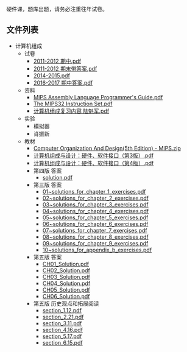 硬件课，题库出题，请务必注重往年试卷。


## 文件列表

- 计算机组成
    - 试卷
        - [2011-2012 期中.pdf](https://github.com/QSCTech/zju-icicles/raw/master/%E8%AE%A1%E7%AE%97%E6%9C%BA%E7%BB%84%E6%88%90/%E8%AF%95%E5%8D%B7/2011-2012%20%E6%9C%9F%E4%B8%AD.pdf)
        - [2011-2012 期末带答案.pdf](https://github.com/QSCTech/zju-icicles/raw/master/%E8%AE%A1%E7%AE%97%E6%9C%BA%E7%BB%84%E6%88%90/%E8%AF%95%E5%8D%B7/2011-2012%20%E6%9C%9F%E6%9C%AB%E5%B8%A6%E7%AD%94%E6%A1%88.pdf)
        - [2014-2015.pdf](https://github.com/QSCTech/zju-icicles/raw/master/%E8%AE%A1%E7%AE%97%E6%9C%BA%E7%BB%84%E6%88%90/%E8%AF%95%E5%8D%B7/2014-2015.pdf)
        - [2016-2017 期中答案.pdf](https://github.com/QSCTech/zju-icicles/raw/master/%E8%AE%A1%E7%AE%97%E6%9C%BA%E7%BB%84%E6%88%90/%E8%AF%95%E5%8D%B7/2016-2017%20%E6%9C%9F%E4%B8%AD%E7%AD%94%E6%A1%88.pdf)
    - 资料
        - [MIPS Assembly Language Programmer's Guide.pdf](https://github.com/QSCTech/zju-icicles/raw/master/%E8%AE%A1%E7%AE%97%E6%9C%BA%E7%BB%84%E6%88%90/%E8%B5%84%E6%96%99/MIPS%20Assembly%20Language%20Programmer%27s%20Guide.pdf)
        - [The MIPS32 Instruction Set.pdf](https://github.com/QSCTech/zju-icicles/raw/master/%E8%AE%A1%E7%AE%97%E6%9C%BA%E7%BB%84%E6%88%90/%E8%B5%84%E6%96%99/The%20MIPS32%20Instruction%20Set.pdf)
        - [计算机组成复习内容 陆魁军.pdf](https://github.com/QSCTech/zju-icicles/raw/master/%E8%AE%A1%E7%AE%97%E6%9C%BA%E7%BB%84%E6%88%90/%E8%B5%84%E6%96%99/%E8%AE%A1%E7%AE%97%E6%9C%BA%E7%BB%84%E6%88%90%E5%A4%8D%E4%B9%A0%E5%86%85%E5%AE%B9%20%E9%99%86%E9%AD%81%E5%86%9B.pdf)
    - 实验
        - 模拟器
        - 肖振新
    - 教材
        - [Computer Organization And Design(5th Edition) - MIPS.zip](https://github.com/QSCTech/zju-icicles/raw/master/%E8%AE%A1%E7%AE%97%E6%9C%BA%E7%BB%84%E6%88%90/%E6%95%99%E6%9D%90/Computer%20Organization%20And%20Design%285th%20Edition%29%20-%20MIPS.zip)
        - [计算机组成与设计：硬件、软件接口（第3版）.pdf](https://github.com/QSCTech/zju-icicles/raw/master/%E8%AE%A1%E7%AE%97%E6%9C%BA%E7%BB%84%E6%88%90/%E6%95%99%E6%9D%90/%E8%AE%A1%E7%AE%97%E6%9C%BA%E7%BB%84%E6%88%90%E4%B8%8E%E8%AE%BE%E8%AE%A1%EF%BC%9A%E7%A1%AC%E4%BB%B6%E3%80%81%E8%BD%AF%E4%BB%B6%E6%8E%A5%E5%8F%A3%EF%BC%88%E7%AC%AC3%E7%89%88%EF%BC%89.pdf)
        - [计算机组成与设计：硬件、软件接口（第4版）.pdf](https://github.com/QSCTech/zju-icicles/raw/master/%E8%AE%A1%E7%AE%97%E6%9C%BA%E7%BB%84%E6%88%90/%E6%95%99%E6%9D%90/%E8%AE%A1%E7%AE%97%E6%9C%BA%E7%BB%84%E6%88%90%E4%B8%8E%E8%AE%BE%E8%AE%A1%EF%BC%9A%E7%A1%AC%E4%BB%B6%E3%80%81%E8%BD%AF%E4%BB%B6%E6%8E%A5%E5%8F%A3%EF%BC%88%E7%AC%AC4%E7%89%88%EF%BC%89.pdf)
        - 第四版 答案
            - [solution.pdf](https://github.com/QSCTech/zju-icicles/raw/master/%E8%AE%A1%E7%AE%97%E6%9C%BA%E7%BB%84%E6%88%90/%E6%95%99%E6%9D%90/%E7%AC%AC%E5%9B%9B%E7%89%88%20%E7%AD%94%E6%A1%88/solution.pdf)
        - 第三版 答案
            - [01~solutions_for_chapter_1_exercises.pdf](https://github.com/QSCTech/zju-icicles/raw/master/%E8%AE%A1%E7%AE%97%E6%9C%BA%E7%BB%84%E6%88%90/%E6%95%99%E6%9D%90/%E7%AC%AC%E4%B8%89%E7%89%88%20%E7%AD%94%E6%A1%88/01~solutions_for_chapter_1_exercises.pdf)
            - [02~solutions_for_chapter_2_exercises.pdf](https://github.com/QSCTech/zju-icicles/raw/master/%E8%AE%A1%E7%AE%97%E6%9C%BA%E7%BB%84%E6%88%90/%E6%95%99%E6%9D%90/%E7%AC%AC%E4%B8%89%E7%89%88%20%E7%AD%94%E6%A1%88/02~solutions_for_chapter_2_exercises.pdf)
            - [03~solutions_for_chapter_3_exercises.pdf](https://github.com/QSCTech/zju-icicles/raw/master/%E8%AE%A1%E7%AE%97%E6%9C%BA%E7%BB%84%E6%88%90/%E6%95%99%E6%9D%90/%E7%AC%AC%E4%B8%89%E7%89%88%20%E7%AD%94%E6%A1%88/03~solutions_for_chapter_3_exercises.pdf)
            - [04~solutions_for_chapter_4_exercises.pdf](https://github.com/QSCTech/zju-icicles/raw/master/%E8%AE%A1%E7%AE%97%E6%9C%BA%E7%BB%84%E6%88%90/%E6%95%99%E6%9D%90/%E7%AC%AC%E4%B8%89%E7%89%88%20%E7%AD%94%E6%A1%88/04~solutions_for_chapter_4_exercises.pdf)
            - [05~solutions_for_chapter_5_exercises.pdf](https://github.com/QSCTech/zju-icicles/raw/master/%E8%AE%A1%E7%AE%97%E6%9C%BA%E7%BB%84%E6%88%90/%E6%95%99%E6%9D%90/%E7%AC%AC%E4%B8%89%E7%89%88%20%E7%AD%94%E6%A1%88/05~solutions_for_chapter_5_exercises.pdf)
            - [06~solutions_for_chapter_6_exercises.pdf](https://github.com/QSCTech/zju-icicles/raw/master/%E8%AE%A1%E7%AE%97%E6%9C%BA%E7%BB%84%E6%88%90/%E6%95%99%E6%9D%90/%E7%AC%AC%E4%B8%89%E7%89%88%20%E7%AD%94%E6%A1%88/06~solutions_for_chapter_6_exercises.pdf)
            - [07~solutions_for_chapter_7_exercises.pdf](https://github.com/QSCTech/zju-icicles/raw/master/%E8%AE%A1%E7%AE%97%E6%9C%BA%E7%BB%84%E6%88%90/%E6%95%99%E6%9D%90/%E7%AC%AC%E4%B8%89%E7%89%88%20%E7%AD%94%E6%A1%88/07~solutions_for_chapter_7_exercises.pdf)
            - [08~solutions_for_chapter_8_exercises.pdf](https://github.com/QSCTech/zju-icicles/raw/master/%E8%AE%A1%E7%AE%97%E6%9C%BA%E7%BB%84%E6%88%90/%E6%95%99%E6%9D%90/%E7%AC%AC%E4%B8%89%E7%89%88%20%E7%AD%94%E6%A1%88/08~solutions_for_chapter_8_exercises.pdf)
            - [09~solutions_for_chapter_9_exercises.pdf](https://github.com/QSCTech/zju-icicles/raw/master/%E8%AE%A1%E7%AE%97%E6%9C%BA%E7%BB%84%E6%88%90/%E6%95%99%E6%9D%90/%E7%AC%AC%E4%B8%89%E7%89%88%20%E7%AD%94%E6%A1%88/09~solutions_for_chapter_9_exercises.pdf)
            - [10~solutions_for_appendix_b_exercises.pdf](https://github.com/QSCTech/zju-icicles/raw/master/%E8%AE%A1%E7%AE%97%E6%9C%BA%E7%BB%84%E6%88%90/%E6%95%99%E6%9D%90/%E7%AC%AC%E4%B8%89%E7%89%88%20%E7%AD%94%E6%A1%88/10~solutions_for_appendix_b_exercises.pdf)
        - 第五版 答案
            - [CH01_Solution.pdf](https://github.com/QSCTech/zju-icicles/raw/master/%E8%AE%A1%E7%AE%97%E6%9C%BA%E7%BB%84%E6%88%90/%E6%95%99%E6%9D%90/%E7%AC%AC%E4%BA%94%E7%89%88%20%E7%AD%94%E6%A1%88/CH01_Solution.pdf)
            - [CH02_Solution.pdf](https://github.com/QSCTech/zju-icicles/raw/master/%E8%AE%A1%E7%AE%97%E6%9C%BA%E7%BB%84%E6%88%90/%E6%95%99%E6%9D%90/%E7%AC%AC%E4%BA%94%E7%89%88%20%E7%AD%94%E6%A1%88/CH02_Solution.pdf)
            - [CH03_Solution.pdf](https://github.com/QSCTech/zju-icicles/raw/master/%E8%AE%A1%E7%AE%97%E6%9C%BA%E7%BB%84%E6%88%90/%E6%95%99%E6%9D%90/%E7%AC%AC%E4%BA%94%E7%89%88%20%E7%AD%94%E6%A1%88/CH03_Solution.pdf)
            - [CH04_Solution.pdf](https://github.com/QSCTech/zju-icicles/raw/master/%E8%AE%A1%E7%AE%97%E6%9C%BA%E7%BB%84%E6%88%90/%E6%95%99%E6%9D%90/%E7%AC%AC%E4%BA%94%E7%89%88%20%E7%AD%94%E6%A1%88/CH04_Solution.pdf)
            - [CH05_Solution.pdf](https://github.com/QSCTech/zju-icicles/raw/master/%E8%AE%A1%E7%AE%97%E6%9C%BA%E7%BB%84%E6%88%90/%E6%95%99%E6%9D%90/%E7%AC%AC%E4%BA%94%E7%89%88%20%E7%AD%94%E6%A1%88/CH05_Solution.pdf)
            - [CH06_Solution.pdf](https://github.com/QSCTech/zju-icicles/raw/master/%E8%AE%A1%E7%AE%97%E6%9C%BA%E7%BB%84%E6%88%90/%E6%95%99%E6%9D%90/%E7%AC%AC%E4%BA%94%E7%89%88%20%E7%AD%94%E6%A1%88/CH06_Solution.pdf)
        - 第五版 历史观点和拓展阅读
            - [section_1.12.pdf](https://github.com/QSCTech/zju-icicles/raw/master/%E8%AE%A1%E7%AE%97%E6%9C%BA%E7%BB%84%E6%88%90/%E6%95%99%E6%9D%90/%E7%AC%AC%E4%BA%94%E7%89%88%20%E5%8E%86%E5%8F%B2%E8%A7%82%E7%82%B9%E5%92%8C%E6%8B%93%E5%B1%95%E9%98%85%E8%AF%BB/section_1.12.pdf)
            - [section_2.21.pdf](https://github.com/QSCTech/zju-icicles/raw/master/%E8%AE%A1%E7%AE%97%E6%9C%BA%E7%BB%84%E6%88%90/%E6%95%99%E6%9D%90/%E7%AC%AC%E4%BA%94%E7%89%88%20%E5%8E%86%E5%8F%B2%E8%A7%82%E7%82%B9%E5%92%8C%E6%8B%93%E5%B1%95%E9%98%85%E8%AF%BB/section_2.21.pdf)
            - [section_3.11.pdf](https://github.com/QSCTech/zju-icicles/raw/master/%E8%AE%A1%E7%AE%97%E6%9C%BA%E7%BB%84%E6%88%90/%E6%95%99%E6%9D%90/%E7%AC%AC%E4%BA%94%E7%89%88%20%E5%8E%86%E5%8F%B2%E8%A7%82%E7%82%B9%E5%92%8C%E6%8B%93%E5%B1%95%E9%98%85%E8%AF%BB/section_3.11.pdf)
            - [section_4.16.pdf](https://github.com/QSCTech/zju-icicles/raw/master/%E8%AE%A1%E7%AE%97%E6%9C%BA%E7%BB%84%E6%88%90/%E6%95%99%E6%9D%90/%E7%AC%AC%E4%BA%94%E7%89%88%20%E5%8E%86%E5%8F%B2%E8%A7%82%E7%82%B9%E5%92%8C%E6%8B%93%E5%B1%95%E9%98%85%E8%AF%BB/section_4.16.pdf)
            - [section_5.17.pdf](https://github.com/QSCTech/zju-icicles/raw/master/%E8%AE%A1%E7%AE%97%E6%9C%BA%E7%BB%84%E6%88%90/%E6%95%99%E6%9D%90/%E7%AC%AC%E4%BA%94%E7%89%88%20%E5%8E%86%E5%8F%B2%E8%A7%82%E7%82%B9%E5%92%8C%E6%8B%93%E5%B1%95%E9%98%85%E8%AF%BB/section_5.17.pdf)
            - [section_6.15.pdf](https://github.com/QSCTech/zju-icicles/raw/master/%E8%AE%A1%E7%AE%97%E6%9C%BA%E7%BB%84%E6%88%90/%E6%95%99%E6%9D%90/%E7%AC%AC%E4%BA%94%E7%89%88%20%E5%8E%86%E5%8F%B2%E8%A7%82%E7%82%B9%E5%92%8C%E6%8B%93%E5%B1%95%E9%98%85%E8%AF%BB/section_6.15.pdf)
